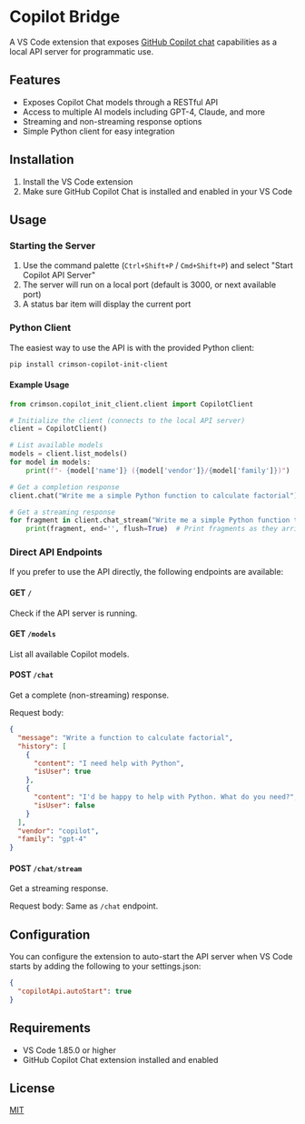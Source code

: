# Copilot Bridge

A VS Code extension that exposes [GitHub Copilot chat](https://code.visualstudio.com/docs/copilot/copilot-chat) capabilities as a local API server for programmatic use.

## Features

- Exposes Copilot Chat models through a RESTful API
- Access to multiple AI models including GPT-4, Claude, and more
- Streaming and non-streaming response options
- Simple Python client for easy integration

## Installation

1. Install the VS Code extension
2. Make sure GitHub Copilot Chat is installed and enabled in your VS Code

## Usage

### Starting the Server

1. Use the command palette (`Ctrl+Shift+P` / `Cmd+Shift+P`) and select "Start Copilot API Server"
2. The server will run on a local port (default is 3000, or next available port)
3. A status bar item will display the current port

### Python Client

The easiest way to use the API is with the provided Python client:

```bash
pip install crimson-copilot-init-client
```

#### Example Usage

```python
from crimson.copilot_init_client.client import CopilotClient

# Initialize the client (connects to the local API server)
client = CopilotClient()

# List available models
models = client.list_models()
for model in models:
    print(f"- {model['name']} ({model['vendor']}/{model['family']})")

# Get a completion response
client.chat("Write me a simple Python function to calculate factorial")

# Get a streaming response
for fragment in client.chat_stream("Write me a simple Python function to calculate factorial"):
    print(fragment, end='', flush=True)  # Print fragments as they arrive
```

### Direct API Endpoints

If you prefer to use the API directly, the following endpoints are available:

#### GET `/`

Check if the API server is running.

#### GET `/models`

List all available Copilot models.

#### POST `/chat`

Get a complete (non-streaming) response.

Request body:
```json
{
  "message": "Write a function to calculate factorial",
  "history": [
    {
      "content": "I need help with Python",
      "isUser": true
    },
    {
      "content": "I'd be happy to help with Python. What do you need?",
      "isUser": false
    }
  ],
  "vendor": "copilot",
  "family": "gpt-4"
}
```

#### POST `/chat/stream`

Get a streaming response.

Request body: Same as `/chat` endpoint.

## Configuration

You can configure the extension to auto-start the API server when VS Code starts by adding the following to your settings.json:

```json
{
  "copilotApi.autoStart": true
}
```

## Requirements

- VS Code 1.85.0 or higher
- GitHub Copilot Chat extension installed and enabled

## License

[MIT](LICENSE)